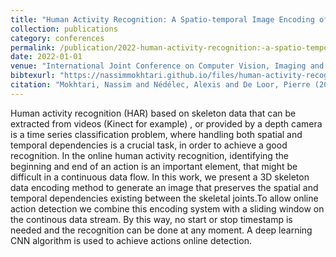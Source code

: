 ```yaml
---
title: "Human Activity Recognition: A Spatio-temporal Image Encoding of 3D Skeleton Data for Online Action Detection"
collection: publications
category: conferences
permalink: /publication/2022-human-activity-recognition:-a-spatio-temporal-image-encoding-of-3d-skeleton-data-for-online-action-detection
date: 2022-01-01
venue: "International Joint Conference on Computer Vision, Imaging and Computer Graphics Theory and Applications"
bibtexurl: "https://nassimmokhtari.github.io/files/human-activity-recognition:-a-spatio-temporal-image-encoding-of-3d-skeleton-data-for-online-action-detection.bib"
citation: "Mokhtari, Nassim and Nédélec, Alexis and De Loor, Pierre (2022). &quot;Human Activity Recognition: A Spatio-temporal Image Encoding of 3D Skeleton Data for Online Action Detection.&quot; <i>International Joint Conference on Computer Vision, Imaging and Computer Graphics Theory and Applications</i>."
---
```

Human activity recognition (HAR) based on skeleton data that can be extracted from videos (Kinect for example) , or provided by a depth camera is a time series classification problem, where handling both spatial and temporal dependencies is a crucial task, in order to achieve a good recognition. In the online human activity recognition, identifying the beginning and end of an action is an important element, that might be difficult in a continuous data flow. In this work, we present a 3D skeleton data encoding method to generate an image that preserves the spatial and temporal dependencies existing between the skeletal joints.To allow online action detection we combine this encoding system with a sliding window on the continous data stream. By this way, no start or stop timestamp is needed and the recognition can be done at any moment. A deep learning CNN algorithm is used to achieve actions online detection.
